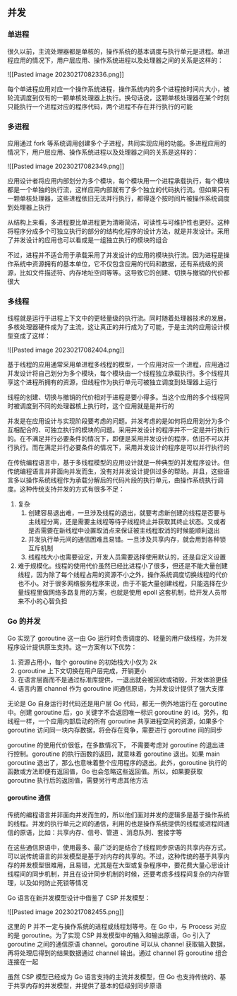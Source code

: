 ## 并发

### 单进程

很久以前，主流处理器都是单核的，操作系统的基本调度与执行单元是进程。单进程应用的情况下，用户层应用、操作系统进程以及处理器之间的关系是这样的：

![[Pasted image 20230217082336.png]]

每个单进程应用对应一个操作系统进程，操作系统内的多个进程按时间片大小，被轮流调度到仅有的一颗单核处理器上执行。换句话说，这颗单核处理器在某个时刻只能执行一个进程对应的程序代码，两个进程不存在并行执行的可能

### 多进程

应用通过 fork 等系统调用创建多个子进程，共同实现应用的功能。多进程应用的情况下，用户层应用、操作系统进程以及处理器之间的关系是这样的：

![[Pasted image 20230217082349.png]]

应用设计者将应用内部划分为多个模块，每个模块用一个进程承载执行，每个模块都是一个单独的执行流，这样应用内部就有了多个独立的代码执行流。但如果只有一颗单核处理器，这些进程依旧无法并行执行，都得逐个按时间片被操作系统调度到处理器上执行

从结构上来看，多进程要比单进程更为清晰简洁，可读性与可维护性也更好。这种将程序分成多个可独立执行的部分的结构化程序的设计方法，就是并发设计。采用了并发设计的应用也可以看成是一组独立执行的模块的组合

不过，进程并不适合用于承载采用了并发设计的应用的模块执行流。因为进程是操作系统中资源拥有的基本单位，它不仅包含应用的代码和数据，还有系统级的资源，比如文件描述符、内存地址空间等等。这导致它的创建、切换与撤销的代价都很大

### 多线程

线程就是运行于进程上下文中的更轻量级的执行流。同时随着处理器技术的发展，多核处理器硬件成为了主流，这让真正的并行成为了可能，于是主流的应用设计模型变成了这样：

![[Pasted image 20230217082404.png]]

基于线程的应用通常采用单进程多线程的模型，一个应用对应一个进程，应用通过并发设计将自己划分为多个模块，每个模块由一个线程独立承载执行。多个线程共享这个进程所拥有的资源，但线程作为执行单元可被独立调度到处理器上运行

线程的创建、切换与撤销的代价相对于进程是要小得多。当这个应用的多个线程同时被调度到不同的处理器核上执行时，这个应用就是是并行的

并发是在应用设计与实现阶段要考虑的问题。并发考虑的是如何将应用划分为多个互相配合的、可独立执行的模块的问题。采用并发设计的程序并不一定是并行执行的。在不满足并行必要条件的情况下，即便是采用并发设计的程序，依旧不可以并行执行。而在满足并行必要条件的情况下，采用并发设计的程序是可以并行执行的

在传统编程语言中，基于多线程模型的应用设计就是一种典型的并发程序设计。但传统编程语言并非面向并发而生，没有对并发设计提供过多的帮助。并且，这些语言多以操作系统线程作为承载分解后的代码片段的执行单元，由操作系统执行调度。这种传统支持并发的方式有很多不足：

1. 复杂
	1. 创建容易退出难，一旦涉及线程的退出，就要考虑新创建的线程是否要与主线程分离，还是需要主线程等待子线程终止并获取其终止状态。又或者是否需要在新线程中设置取消点来保证被主线程取消的时候能顺利退出
	2. 并发执行单元间的通信困难且易错。一旦涉及共享内存，就会用到各种锁互斥机制
	3. 线程栈大小也需要设定，开发人员需要选择使用默认的，还是自定义设置
2. 难于规模化。线程的使用代价虽然已经比进程小了很多，但还是不能大量创建线程，因为除了每个线程占用的资源不小之外，操作系统调度切换线程的代价也不小。对于很多网络服务程序来说，由于不能大量创建线程，只能选择在少量线程里做网络多路复用的方案，也就是使用 epoll 这套机制，给开发人员带来不小的心智负担

### Go 的并发

Go 实现了 goroutine 这一由 Go 运行时负责调度的、轻量的用户级线程，为并发程序设计提供原生支持。这一方案有以下优势：

1.  资源占用小，每个 goroutine 的初始栈大小仅为 2k
2.  goroutine 上下文切换在用户层完成，开销更小
3.  在语言层面而不是通过标准库提供，一退出就会被回收或销毁，开发体验更佳
4.  语言内置 channel 作为 goroutine 间通信原语，为并发设计提供了强大支撑

无论是 Go 自身运行时代码还是用户层 Go 代码，都无一例外地运行在 goroutine 中。创建 goroutine 后，go 关键字不会返回唯一标识 goroutine 的 id。另外，和线程一样，一个应用内部启动的所有 goroutine 共享进程空间的资源，如果多个 goroutine 访问同一块内存数据，将会存在竞争，需要进行 goroutine 间的同步

goroutine 的使用代价很低，在多数情况下， 不需要考虑对 goroutine 的退出进行控制。goroutine 的执行函数的返回，就意味着 goroutine 退出。如果 main goroutine 退出了，那么也意味着整个应用程序的退出。此外，goroutine 执行的函数或方法即便有返回值，Go 也会忽略这些返回值。所以，如果要获取 goroutine 执行后的返回值，需要另行考虑其他方法

#### goroutine 通信

传统的编程语言并非面向并发而生的，所以他们面对并发的逻辑多是基于操作系统的线程。并发的执行单元之间的通信，利用的也是操作系统提供的线程或进程间通信的原语，比如：共享内存、信号、管道 、消息队列、套接字等

在这些通信原语中，使用最多、最广泛的是结合了线程同步原语的共享内存方式，可以说传统语言的并发模型是基于对内存的共享的。不过，这种传统的基于共享内存的并发模型很难用，且易错，尤其是在大型或复杂程序中，要花费大量心思设计线程间的同步机制，并且在设计同步机制的时候，还要考虑多线程间复杂的内存管理，以及如何防止死锁等情况

Go 语言在新并发模型设计中借鉴了 CSP 并发模型：

![[Pasted image 20230217082455.png]]

这里的 P 并不一定与操作系统的进程或线程划等号。在 Go 中，与 Process 对应的是 goroutine。为了实现 CSP 并发模型中的输入和输出原语，Go 引入了 goroutine 之间的通信原语 channel。goroutine 可以从 channel 获取输入数据， 再将处理后得到的结果数据通过 channel 输出。通过 channel 将 goroutine 组合连接在一起

虽然 CSP 模型已经成为 Go 语言支持的主流并发模型，但 Go 也支持传统的、基于共享内存的并发模型，并提供了基本的低级别同步原语